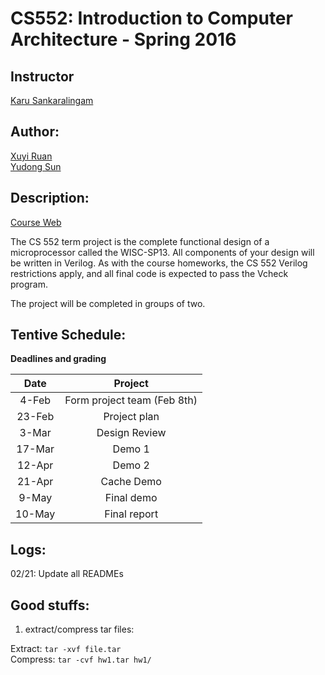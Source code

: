 # CS552: Introduction to Computer Architecture - Spring 2016

## Instructor
[Karu Sankaralingam](http://pages.cs.wisc.edu/~karu/wiki/)

## Author: 
[Xuyi Ruan](https://github.com/ruanxuyi)  
[Yudong Sun](https://github.com/Suncuss)


## Description:

[Course Web](http://pages.cs.wisc.edu/~karu/courses/cs552/spring2016//wiki/index.php)

The CS 552 term project is the complete functional design of a microprocessor called the WISC-SP13. All components of your design will be written in Verilog. As with the course homeworks, the CS 552 Verilog restrictions apply, and all final code is expected to pass the Vcheck program.

The project will be completed in groups of two.  


## Tentive Schedule: 

**Deadlines and grading**  

|Date|  Project|
|:---:|:----:|
|4-Feb| Form project team (Feb 8th)|
|23-Feb|    Project plan|
|3-Mar| Design Review|
|17-Mar|    Demo 1|
|12-Apr|    Demo 2|
|21-Apr|    Cache Demo|
|9-May| Final demo|
|10-May|    Final report|


## Logs: 

02/21: Update all READMEs  


## Good stuffs: 

1. extract/compress tar files:   

Extract: `tar -xvf file.tar`  
Compress: `tar -cvf hw1.tar hw1/`  


